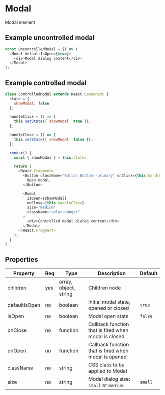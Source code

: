 # Modal
Modal element

## Example uncontrolled modal

```javascript
const UncontrolledModal = () => (
  <Modal defaultIsOpen={true}>
    <div>Modal dialog content</div>
  </Modal>
);
```

## Example controlled modal

```javascript
class ControlledModal extends React.Component {
  state = {
    showModal: false
  };

  handleClick = () => {
    this.setState({ showModal: true });
  };

  handleClose = () => {
    this.setState({ showModal: false });
  };

  render() {
    const { showModal } = this.state;

    return (
      <React.Fragment>
        <Button className="Button Button--primary" onClick={this.handleClick}>
          Open modal
        </Button>

        <Modal
          isOpen={showModal}
          onClose={this.handleClose}
          size="medium"
          className="color-danger"
        >
          <div>Controlled modal dialog content</div>
        </Modal>
      </React.Fragment>
    );
  }
}
```

## Properties

| Property | Req | Type | Description | Default |
|-|-|-|-|-|
| children | yes | array, object, string | Children node | |
| defaultIsOpen | no | boolean | Initial modal state, opened or closed | `true` |
| isOpen | no | boolean | Modal open state | `false` |
| onClose | no | function | Callback function that is fired when modal is closed | |
| onOpen | no | function | Callback function that is fired when modal is opened | |
| className | no | string | CSS class to be applied to Modal | |
| size | no | string | Modal dialog size: `small` or `medium` | `small` |
